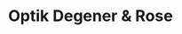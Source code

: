 ---
title: "Optik Degener & Rose"
url: /bad-essen/optik-degener-und-rose-lindenstrasse/
shop: Hörgeräte
---